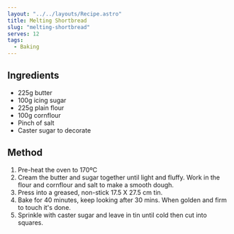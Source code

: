```yaml
---
layout: "../../layouts/Recipe.astro"
title: Melting Shortbread
slug: "melting-shortbread"
serves: 12
tags:
  - Baking
---
```


## Ingredients

- 225g butter
- 100g icing sugar
- 225g plain flour
- 100g cornflour
- Pinch of salt
- Caster sugar to decorate

## Method

1. Pre-heat the oven to 170ºC
1. Cream the butter and sugar together until light and fluffy. Work in the flour and cornflour and salt to make a smooth dough.
1. Press into a greased, non-stick 17.5 X 27.5 cm tin.
1. Bake for 40 minutes, keep looking after 30 mins. When golden and firm to touch it's done.
1. Sprinkle with caster sugar and leave in tin until cold then cut into squares.